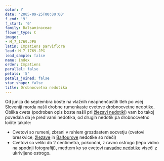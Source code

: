 ```yaml
---
color: Y
date: '2005-09-25T00:00:00'
f_end: '9'
f_start: '6'
family: Balsaminaceae
flower_type: C
image:
- M_7_1769.JPG
latin: Impatiens parviflora
lead: M_7_1769.JPG
lead_sample: false
name: index
order: Impatiens
parallel: false
petals: '5'
petals_joined: false
star_shape: false
title: Drobnocvetna nedotika
---
```

Od junija do septembra boste na vlažnih neapnenčastih tleh po vsej Sloveniji morda našli drobne rumenkaste cvetove drobnocvetne nedotike. Oblika cveta (podroben opis boste našli pri [žlezavi nedotiki](../ImpatiensGlandulifera(ZlezavaNedotika)/si_ImpatiensGlandulifera(ZlezavaNedotika).asp)) vam bo takoj povedala da je pred vami nedotika, od drugih nedotik pa drobnocvetno  ločite takole:

-   Cvetovi so rumeni, zbrani v rahlem grozdastem socvetju (cvetovi breskvice, [žlezave](../ImpatiensGlandulifera(ZlezavaNedotika)/si_ImpatiensGlandulifera(ZlezavaNedotika).asp) in [Balfourove](../ImpatiensBalfourii(BalfourovaNedotika)/si_ImpatiensBalfourii(BalfourovaNedotika).asp) nedotike so rdeči)
-   Cvetovi so veliki do 2 centimetra, pokončni, z ravno ostrogo (lepo vidno na spodnji fotografiji), medtem ko so cvetovi [navadne nedotike](../ImpatiensNoliTangere(NavadnaNedotika)/si_ImpatiensNoliTangere(NavadnaNedotika).asp) viseči z ukrivljeno ostrogo.
